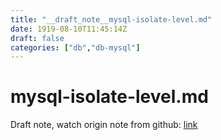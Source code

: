 ```yaml
---
title: "__draft_note__mysql-isolate-level.md"
date: 1919-08-10T11:45:14Z
draft: false
categories: ["db","db-mysql"]
---
```


# mysql-isolate-level.md

Draft note, watch origin note from github: [link](https://github.com/tinghaolai/just-random-note/blob/master/db/mysql/mysql-isolate-level.md)